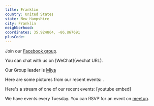 ```yaml
---
title: Franklin
country: United States
state: New Hampshire
city: Franklin
neighborhood: 
coordinates: 35.924864, -86.867691
plusCode:
---
```

Join our [Facebook group](https://www.facebook.com/groups/freecode.camp.franklin).

You can chat with us on [WeChat](wechat URL).

Our Group leader is [Miya](freecodecamp.org/miya)

Here are some pictures from our recent events:
![]().

Here's a stream of one of our recent events:
[youtube embed]

We have events every Tuesday. You can RSVP for an event on [meetup](meetupurl).
